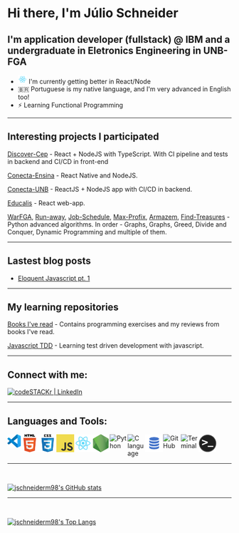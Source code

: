 # Hi there, I'm Júlio Schneider

## I'm application developer (fullstack) @  IBM and a undergraduate in Eletronics Engineering in UNB-FGA

- <img  alt="React" width="20px" src="https://raw.githubusercontent.com/github/explore/80688e429a7d4ef2fca1e82350fe8e3517d3494d/topics/react/react.png" /> I'm currently getting better in React/Node
- 🇧🇷 Portuguese is my native language, and I'm very advanced in English too!
- ⚡ Learning Functional Programming

---

## Interesting projects I participated

[Discover-Cep](https://github.com/discover-cep) - React + NodeJS with TypeScript. With CI pipeline and tests in backend and CI/CD in front-end

[Conecta-Ensina](https://github.com/fga-eps-mds/2020.1-Conecta-Ensina-Wiki) - React Native and NodeJS.

[Conecta-UNB](https://github.com/Conecta-UnB/Conecta-UnB-Wiki) - ReactJS + NodeJS app with CI/CD in backend.

[Educalis](https://github.com/jschneiderm98/residual) - React web-app.

[WarFGA](https://github.com/projeto-de-algoritmos/Grafos1_WarFGA), [Run-away](https://github.com/projeto-de-algoritmos/Grafos2_Run-Away), [Job-Schedule](https://github.com/projeto-de-algoritmos/Greed_Job-Schedule), [Max-Profix](https://github.com/projeto-de-algoritmos/DC_Max-Profit), [Armazem](https://github.com/projeto-de-algoritmos/PD-Armazem), [Find-Treasures](https://github.com/projeto-de-algoritmos/final_findTreasures) - Python advanced algorithms. In order - Graphs, Graphs, Greed, Divide and Conquer, Dynamic Programming and multiple of them.

---

## Lastest blog posts

<!-- BLOG-POST-LIST:START -->
- [Eloquent Javascript pt. 1](https://dev.to/jschneiderm98/eloquent-javascript-pt-1-4hni)
<!-- BLOG-POST-LIST:END -->

---

## My learning repositories

[Books I've read](https://github.com/jschneiderm98/books) - Contains programming exercises and my reviews from books I've read.

[Javascript TDD](https://github.com/jschneiderm98/js-tdd) - Learning test driven development with javascript.

---

## Connect with me:

[<img  alt="codeSTACKr | LinkedIn" width="50px" src="https://cdn.jsdelivr.net/npm/simple-icons@v3/icons/linkedin.svg" />][linkedin]

---

## Languages and Tools:

<img align="left" alt="Visual Studio Code" width="30px" src="https://raw.githubusercontent.com/github/explore/80688e429a7d4ef2fca1e82350fe8e3517d3494d/topics/visual-studio-code/visual-studio-code.png" />
<img align="left" alt="HTML5" width="40px" src="https://raw.githubusercontent.com/github/explore/80688e429a7d4ef2fca1e82350fe8e3517d3494d/topics/html/html.png" />
<img align="left" alt="CSS3" width="40px" src="https://raw.githubusercontent.com/github/explore/80688e429a7d4ef2fca1e82350fe8e3517d3494d/topics/css/css.png" />
<img align="left" alt="JavaScript" width="40px" src="https://raw.githubusercontent.com/github/explore/80688e429a7d4ef2fca1e82350fe8e3517d3494d/topics/javascript/javascript.png" />
<img align="left" alt="React" width="40px" src="https://raw.githubusercontent.com/github/explore/80688e429a7d4ef2fca1e82350fe8e3517d3494d/topics/react/react.png" />
<img align="left" alt="Node.js" width="40px" src="https://raw.githubusercontent.com/github/explore/80688e429a7d4ef2fca1e82350fe8e3517d3494d/topics/nodejs/nodejs.png" />
<img align="left" alt="Python" width="40px" src="https://raw.githubusercontent.com/gilbarbara/logos/e0babf54f7ac9127942111bf177f549b709a60be/logos/python.svg" />
<img align="left" alt="C language" width="40px" src="https://raw.githubusercontent.com/abranhe/programming-languages-logos/master/src/c/c.svg" />
<img align="left" alt="SQL" width="40px" src="https://raw.githubusercontent.com/github/explore/80688e429a7d4ef2fca1e82350fe8e3517d3494d/topics/sql/sql.png" />

<img align="left" alt="GitHub" width="40px" src="https://github.githubassets.com/images/modules/logos_page/Octocat.png" />
<img align="left" alt="Terminal" width="40px" src="https://www.docker.com/sites/default/files/d8/styles/role_icon/public/2019-07/vertical-logo-monochromatic.png?itok=erja9lKc" />
<img align="left" alt="Terminal" width="40px" src="https://raw.githubusercontent.com/github/explore/80688e429a7d4ef2fca1e82350fe8e3517d3494d/topics/terminal/terminal.png" />

<br />
<br />
<br />

---

<br />

[![jschneiderm98's GitHub stats](https://github-readme-stats.vercel.app/api?username=jschneiderm98&hide=stars&theme=dracula)](https://github.com/jschneiderm98)



---

<br />

[![jschneiderm98's Top Langs](https://github-readme-stats.vercel.app/api/top-langs/?username=jschneiderm98)](https://github.com/jschneiderm98/github-readme-stats)



[linkedin]: https://www.linkedin.com/in/jschneiderm/r

